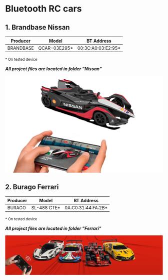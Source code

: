 # Bluetooth RC cars

## 1. Brandbase Nissan

|Producer|Model|BT Address|
|---|---|---|
|BRANDBASE|QCAR-03E295*|00:3C:A0:03:E2:95*|

<small>* On tested device</small>

***All project files are located in folder "Nissan"***

![Nissan](./img/nissan_qcar_cover_cropped.png "Nissan")



## 2. Burago Ferrari

|Producer|Model|BT Address|
|---|---|---|
|BURAGO|SL-488 GTE*|0A:C0:31:44:FA:2B*|

<small>* On tested device</small>

***All project files are located in folder "Ferrari"***

![Burago](./img/bcars.jpeg "Ferrari")